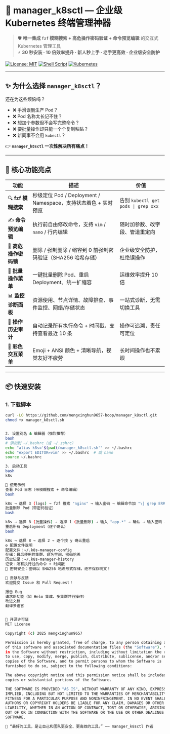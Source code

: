 # 🚀 manager_k8sctl — 企业级 Kubernetes 终端管理神器

> 🛡️ **唯一集成 `fzf` 模糊搜索 + 高危操作密码验证 + 命令预览编辑** 的交互式 Kubernetes 管理工具  
> ⚡ **30 秒安装 · 10 倍效率提升 · 新人秒上手 · 老手更高效 · 企业级安全防护**

[![License: MIT](https://img.shields.io/badge/License-MIT-blue.svg)](https://opensource.org/licenses/MIT)
[![Shell Script](https://img.shields.io/badge/Shell-Bash-green.svg)](https://www.gnu.org/software/bash/)
[![Kubernetes](https://img.shields.io/badge/Kubernetes-1.20%2B-blue)](https://kubernetes.io)

---

## ✨ 为什么选择 `manager_k8sctl`？

还在为这些烦恼吗？

- ❌ 手滑误删生产 Pod？
- ❌ Pod 名称太长记不住？
- ❌ 想加个参数但不会写完整命令？
- ❌ 要批量操作却只能一个个复制粘贴？
- ❌ 新同事不会用 `kubectl`？

👉 **`manager_k8sctl` 一次性解决所有痛点！**

---

## 🌟 核心功能亮点

| 功能 | 描述 | 价值 |
|------|------|------|
| 🔍 **fzf 模糊搜索** | 秒级定位 Pod / Deployment / Namespace，支持状态着色 + 实时预览 | 告别 `kubectl get pods \| grep xxx` |
| ✍️ **命令预览编辑** | 执行前自由修改命令，支持 `vim` / `nano` / 行内编辑 | 随时加参数、改字段、管道重定向 |
| 🔐 **高危操作密码锁** | 删除 / 强制删除 / 缩容到 0 前强制密码验证（SHA256 哈希存储） | 企业级安全防护，杜绝误操作 |
| 🔄 **批量操作菜单** | 一键批量删除 Pod、重启 Deployment、统一扩缩容 | 运维效率提升 10 倍 |
| 📊 **监控诊断面板** | 资源使用、节点详情、故障排查、事件监控、网络/存储状态 | 一站式诊断，无需切换工具 |
| 📜 **操作历史审计** | 自动记录所有执行命令 + 时间戳，支持查看最近 10 条 | 操作可追溯，责任可定位 |
| 🎨 **彩色交互菜单** | Emoji + ANSI 颜色 + 清晰导航，视觉友好不疲劳 | 长时间操作也不累眼 |


---

## 📦 快速安装

### 1. 下载脚本

```bash
curl -LO https://github.com/mengxinghun9657-boop/manager_k8sctl.git
chmod +x manager_k8sctl.sh


2. 设置别名 & 编辑器（强烈推荐）
bash
# 添加到 ~/.bashrc（或 ~/.zshrc）
echo "alias k8s='$(pwd)/manager_k8sctl.sh'" >> ~/.bashrc
echo "export EDITOR=vim" >> ~/.bashrc  # 或 nano
source ~/.bashrc

3. 启动工具
bash
k8s

🧩 使用示例
查看 Pod 日志（带模糊搜索 + 命令编辑）
bash

k8s → 选择 3 (logs) → fzf 搜索 "nginx" → 输入密码 → 编辑命令加 "\| grep ERROR" → 执行
批量删除 Pod（带密码验证）
bash

k8s → 选择 8 (批量操作) → 选择 1 (批量删除) → 输入 "app-*" → 确认 → 输入密码 → 执行
重启所有 Deployment（逐个确认）
bash

k8s → 选择 8 → 选择 2 → 逐个按 y 确认重启
⚙️ 配置文件说明
配置文件：~/.k8s-manager-config
存储：最后使用的集群、命名空间、密码哈希
历史记录：~/.k8s-manager-history
记录：所有执行过的命令 + 时间戳
🔐 密码安全：密码以 SHA256 哈希形式存储，绝不保存明文！ 

🤝 贡献与反馈
欢迎提交 Issue 和 Pull Request！

报告 Bug
请求新功能（如 Helm 集成、多集群并行操作）
改进文档
翻译多语言


📜 开源许可证
MIT License

Copyright (c) 2025 mengxinghun9657

Permission is hereby granted, free of charge, to any person obtaining a copy
of this software and associated documentation files (the "Software"), to deal
in the Software without restriction, including without limitation the rights
to use, copy, modify, merge, publish, distribute, sublicense, and/or sell
copies of the Software, and to permit persons to whom the Software is
furnished to do so, subject to the following conditions:

The above copyright notice and this permission notice shall be included in all
copies or substantial portions of the Software.

THE SOFTWARE IS PROVIDED "AS IS", WITHOUT WARRANTY OF ANY KIND, EXPRESS OR
IMPLIED, INCLUDING BUT NOT LIMITED TO THE WARRANTIES OF MERCHANTABILITY,
FITNESS FOR A PARTICULAR PURPOSE AND NONINFRINGEMENT. IN NO EVENT SHALL THE
AUTHORS OR COPYRIGHT HOLDERS BE LIABLE FOR ANY CLAIM, DAMAGES OR OTHER
LIABILITY, WHETHER IN AN ACTION OF CONTRACT, TORT OR OTHERWISE, ARISING FROM,
OUT OF OR IN CONNECTION WITH THE SOFTWARE OR THE USE OR OTHER DEALINGS IN THE
SOFTWARE.

💬 “最好的工具，是让自己和团队更安全、更高效的工具。” —— manager_k8sctl 作者 

